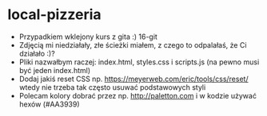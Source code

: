 # local-pizzeria

- Przypadkiem wklejony kurs z gita :) 16-git
- Zdjęcią mi niedziałały, złe ścieżki miałem, z czego to odpalałaś, że Ci działało :)?
- Pliki nazwałbym raczej: index.html, styles.css i scripts.js (na pewno musi być jeden index.html)
- Dodaj jakiś reset CSS np. https://meyerweb.com/eric/tools/css/reset/ wtedy nie trzeba
  tak często usuwać podstawowych styli
- Polecam kolory dobrać przez np. http://paletton.com i w kodzie używać hexów (#AA3939)